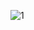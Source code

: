 ![1](https://user-images.githubusercontent.com/118653054/210923734-b66f9555-5bfa-4a68-93bd-21df8dfa33f5.png)
